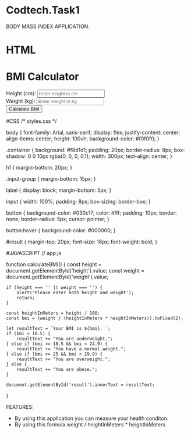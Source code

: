 # Codtech.Task1

BODY MASS INDEX APPLICATION.

# HTML
<!DOCTYPE html>
<html lang="en">
<head>
    <meta charset="UTF-8">
    <meta name="viewport" content="width=device-width, initial-scale=1.0">
    <title>BMI Calculator</title>
    <link rel="stylesheet" href="styles.css">
</head>
<body>
    <div class="container">
        <h1>BMI Calculator</h1>
        <div class="input-group">
            <label for="height">Height (cm):</label>
            <input type="number" id="height" placeholder="Enter height in cm">
        </div>
        <div class="input-group">
            <label for="weight">Weight (kg):</label>
            <input type="number" id="weight" placeholder="Enter weight in kg">
        </div>
        <button onclick="calculateBMI()">Calculate BMI</button>
        <div id="result"></div>
    </div>
    <script src="app.js"></script>
</body>
</html>


#CSS
/* styles.css */

body {
    font-family: Arial, sans-serif;
    display: flex;
    justify-content: center;
    align-items: center;
    height: 100vh;
    background-color: #f0f0f0;
}

.container {
    background: #f8d1d1;
    padding: 20px;
    border-radius: 8px;
    box-shadow: 0 0 10px rgba(0, 0, 0, 0.1);
    width: 300px;
    text-align: center;
}

h1 {
    margin-bottom: 20px;
}

.input-group {
    margin-bottom: 15px;
}

label {
    display: block;
    margin-bottom: 5px;
}

input {
    width: 100%;
    padding: 8px;
    box-sizing: border-box;
}

button {
    background-color: #030c17;
    color: #fff;
    padding: 10px;
    border: none;
    border-radius: 5px;
    cursor: pointer;
}

button:hover {
    background-color: #000000;
}

#result {
    margin-top: 20px;
    font-size: 18px;
    font-weight: bold;
}


#JAVASCRIPT
// app.js

function calculateBMI() {
    const height = document.getElementById('height').value;
    const weight = document.getElementById('weight').value;

    if (height === '' || weight === '') {
        alert('Please enter both height and weight');
        return;
    }

    const heightInMeters = height / 100;
    const bmi = (weight / (heightInMeters * heightInMeters)).toFixed(2);

    let resultText = `Your BMI is ${bmi}. `;
    if (bmi < 18.5) {
        resultText += "You are underweight.";
    } else if (bmi >= 18.5 && bmi < 24.9) {
        resultText += "You have a normal weight.";
    } else if (bmi >= 25 && bmi < 29.9) {
        resultText += "You are overweight.";
    } else {
        resultText += "You are obese.";
    }

    document.getElementById('result').innerText = resultText;
}


FEATURES:
* By using this application you can measure your health conditon.
* By using this formula weight / heightInMeters * heightInMeters 
